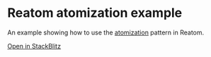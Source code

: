 # Reatom atomization example

An example showing how to use the [atomization](https://www.reatom.dev/recipes/atomization/) pattern in Reatom.

[Open in StackBlitz](https://stackblitz.com/github/artalar/reatom/tree/v3/examples/react-atomization)

